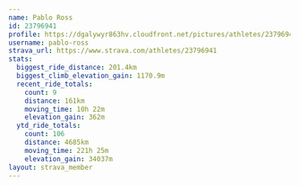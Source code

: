 ```yaml
---
name: Pablo Ross
id: 23796941
profile: https://dgalywyr863hv.cloudfront.net/pictures/athletes/23796941/14615399/1/large.jpg
username: pablo-ross
strava_url: https://www.strava.com/athletes/23796941
stats:
  biggest_ride_distance: 201.4km
  biggest_climb_elevation_gain: 1170.9m
  recent_ride_totals:
    count: 9
    distance: 161km
    moving_time: 10h 22m
    elevation_gain: 362m
  ytd_ride_totals:
    count: 106
    distance: 4685km
    moving_time: 221h 25m
    elevation_gain: 34037m
layout: strava_member
--- 
```


